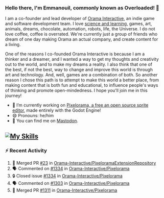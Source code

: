### Hello there, I'm Emmanouil, commonly known as Overloaded! 👋
I am a co-founder and lead developer of [Orama Interactive](https://www.oramainteractive.com/), an indie game and software development team. I love [science and learning](https://github.com/OverloadedOrama/KnowledgeBase), games, art, animals, dreams, chocolate, automation, robots, life, the Universe. I do not love coffee, coffee is overrated. We're currently just a group of friends who dream of one day making Orama an actual company, and create content for a living.

One of the reasons I co-founded Orama Interactive is because I am a thinker and a dreamer, and I wanted a way to get my thoughts and creativity out to the world, and to make my dreams a reality. I also think that one of the best, if not the best, way to change and improve this world is through art and technology. And, well, games are a combination of both. So another reason I chose this path is to attempt to make this world a better place, from making content that is both fun and educational, to influence people's ways of thinking and promote open-mindedness. I hope you'll join me in this journey!

- 🔭 I’m currently working on [Pixelorama, a free an open source sprite editor](https://github.com/Orama-Interactive/Pixelorama), made entirely with the Godot Engine!
- 😄 Pronouns: he/him
- 🐘 You can find me on <a rel="me" href="https://mastodon.social/@Overloaded">Mastodon</a>.

[![My Skills](https://skillicons.dev/icons?i=godot,py,cpp,cs,git,linux,html)](https://skillicons.dev)
---

### :zap: Recent Activity

<!--START_SECTION:activity-->
1. 🎉 Merged PR [#23](https://github.com/Orama-Interactive/PixeloramaExtensionRepository/pull/23) in [Orama-Interactive/PixeloramaExtensionRepository](https://github.com/Orama-Interactive/PixeloramaExtensionRepository)
2. 🗣 Commented on [#1334](https://github.com/Orama-Interactive/Pixelorama/issues/1334#issuecomment-3221957230) in [Orama-Interactive/Pixelorama](https://github.com/Orama-Interactive/Pixelorama)
3. 🔒 Closed issue [#1334](https://github.com/Orama-Interactive/Pixelorama/issues/1334) in [Orama-Interactive/Pixelorama](https://github.com/Orama-Interactive/Pixelorama)
4. 🗣 Commented on [#1303](https://github.com/Orama-Interactive/Pixelorama/pull/1303#issuecomment-3221538950) in [Orama-Interactive/Pixelorama](https://github.com/Orama-Interactive/Pixelorama)
5. 🎉 Merged PR [#1311](https://github.com/Orama-Interactive/Pixelorama/pull/1311) in [Orama-Interactive/Pixelorama](https://github.com/Orama-Interactive/Pixelorama)
<!--END_SECTION:activity-->

<!--
**OverloadedOrama/OverloadedOrama** is a ✨ _special_ ✨ repository because its `README.md` (this file) appears on your GitHub profile.

Here are some ideas to get you started:

- 👯 I’m looking to collaborate on ...
- 🤔 I’m looking for help with ...
- 💬 Ask me about ...
- 📫 How to reach me: ...
- ⚡ Fun fact: ...
-->
